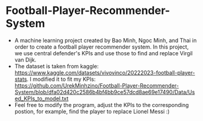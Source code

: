 # Football-Player-Recommender-System
- A machine learning project created by Bao Minh, Ngoc Minh, and Thai in order to create a football player recommender system. In this project, we use central defender's KPIs and use those to find and replace Virgil van Dijk.
- The dataset is taken from kaggle: https://www.kaggle.com/datasets/vivovinco/20222023-football-player-stats. I modified it to fit my KPIs: https://github.com/UrekMinhzino/Football-Player-Recommender-System/blob/dfa02d420c2586b4bf4bb9ce57dcd8ae69e17490/Data/Used_KPIs_to_model.txt
- Feel free to modify the program, adjust the KPIs to the corresponding postion, for example, find the player to replace Lionel Messi :)


